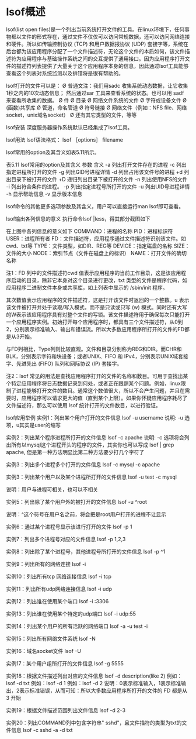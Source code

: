 # lsof概述
lsof(list open files)是一个列出当前系统打开文件的工具。在linux环境下，任何事物都以文件的形式存在，通过文件不仅仅可以访问常规数据，还可以访问网络连接和硬件。所以如传输控制协议 (TCP) 和用户数据报协议 (UDP) 套接字等，系统在后台都为该应用程序分配了一个文件描述符，无论这个文件的本质如何，该文件描述符为应用程序与基础操作系统之间的交互提供了通用接口。因为应用程序打开文件的描述符列表提供了大量关于这个应用程序本身的信息，因此通过lsof工具能够查看这个列表对系统监测以及排错将是很有帮助的。
 
lsof打开的文件可以是：
Ø 普通文注：我们用sadc 收集系统动态数据，让它收集1秒之内的10次动态信息； 然后通过sar 工具来查看系统的状态。也可以用 sadf 来查看所收集的数据。
Ø 件
Ø 目录
Ø 网络文件系统的文件
Ø 字符或设备文件
Ø (函数)共享库
Ø 管道，命名管道
Ø 符号链接
Ø 网络文件（例如：NFS file、网络socket，unix域名socket）
Ø 还有其它类型的文件，等等
 
lsof安装
深度服务器操作系统默认已经集成了lsof工具。
 
lsof用法
lsof语法格式：
lsof ［options］ filename
 
 
lsof常用的option及其含义如表5.11所示。
 
表5.11 lsof常用的option及其含义
参数
含义
-a
列出打开文件存在的进程
-c
列出指定进程所打开的文件
-g
列出GID号进程详情
-d
列出占用该文件号的进程
+d
列出目录下被打开的文件
+D
递归列出目录下被打开的文件
-n
列出使用NFS的文件
-i
列出符合条件的进程。
-p
列出指定进程号所打开的文件
-u
列出UID号进程详情
-h
显示帮助信息
-v
 显示版本信息
 
 
lsof命令的其他更多选项参数及其含义，用户可以直接运行man lsof即可查看。
 
lsof输出各列信息的意义
执行命令lsof |less，得其部分截图如下
 
 
在上图中各列信息的意义如下
COMMAND：进程的名称
PID：进程标识符
USER：进程所有者
FD：文件描述符，应用程序通过文件描述符识别该文件。如cwd、txt等 
TYPE：文件类型，如DIR、REG等
DEVICE：指定磁盘的名称
SIZE：文件的大小
NODE：索引节点（文件在磁盘上的标识）
NAME：打开文件的确切名称
 
注1：FD 列中的文件描述符cwd 值表示应用程序的当前工作目录，这是该应用程序启动的目录，除非它本身对这个目录进行更改，txt 类型的文件是程序代码，如应用程序二进制文件本身或共享库，如上列表中显示的 /sbin/init 程序。
 
其次数值表示应用程序的文件描述符，这是打开该文件时返回的一个整数。u 表示该文件被打开并处于读取/写入模式，而不是只读或只写 (w) 模式。同时还有大写 的W表示该应用程序具有对整个文件的写锁。该文件描述符用于确保每次只能打开一个应用程序实例。初始打开每个应用程序时，都具有三个文件描述符，从0到2，分别表示标准输入、输出和错误流。所以大多数应用程序所打开的文件的FD都是从3开始。
 
与FD列相比，Type列则比较直观。文件和目录分别称为REG和DIR。而CHR和BLK，分别表示字符和块设备；或者UNIX、FIFO 和 IPv4，分别表示UNIX域套接字、先进先出 (FIFO) 队列和网际协议 (IP) 套接字。
 
注2：lsof 常见的用法是查找应用程序打开的文件的名称和数目。可用于查找出某个特定应用程序将日志数据记录到何处，或者正在跟踪某个问题。例如，linux限制了进程能够打开文件的数目。通常这个数值很大，所以不会产生问题，并且在需要时，应用程序可以请求更大的值（直到某个上限）。如果你怀疑应用程序耗尽了文件描述符，那么可以使用 lsof 统计打开的文件数目，以进行验证。
 
lsof应用举例
实例1：列出某个用户打开的文件信息
lsof -u username
说明: 
-u 选项，u其实是user的缩写
 
实例2：列出某个程序进程所打开的文件信息
lsof -c apache
说明:
-c 选项将会列出所有以mysql这个进程开头的程序的文件，其实你也可以写成 lsof | 	grep apache, 但是第一种方法明显比第二种方法要少打几个字符了
 
实例3：列出多个进程多个打开的文件信息
lsof -c mysql -c apache
 
 
实例3：列出某个用户以及某个进程所打开的文件信息
lsof  -u test -c mysql 
 
说明：用户与进程可相关，也可以不相关
 
 
实例5：列出除了某个用户外的被打开的文件信息
lsof -u ^root
 
说明：^这个符号在用户名之前，将会把是root用户打开的进程不让显示
 
实例6：通过某个进程号显示该进行打开的文件
lsof -p 1
 
实例7：列出多个进程号对应的文件信息
lsof -p 1,2,3
 
实例8：列出除了某个进程号，其他进程号所打开的文件信息
lsof -p ^1
 
实例9：列出所有的网络连接
lsof -i
 
实例10：列出所有tcp 网络连接信息
lsof -i tcp
 
实例11：列出所有udp网络连接信息
lsof -i udp
 
实例12：列出谁在使用某个端口
lsof -i :3306
 
实例13：列出谁在使用某个特定的udp端口
lsof -i udp:55
 
 
实例14：列出某个用户的所有活跃的网络端口
lsof -a -u test -i
 
实例15：列出所有网络文件系统
lsof -N
 
实例16：域名socket文件
lsof -U
 
实例17：某个用户组所打开的文件信息
lsof -g 5555
 
实例18：根据文件描述列出对应的文件信息
lsof -d description(like 2)
例如：lsof  -d  txt
例如：lsof  -d  1
例如：lsof  -d  2
说明：0表示标准输入，1表示标准输出，2表示标准错误，从而可知：所以大多数应用程序所打开的文件的 FD 都是从 3 开始
 
实例19：根据文件描述范围列出文件信息
lsof -d 2-3
 
实例20：列出COMMAND列中包含字符串" sshd"，且文件描符的类型为txt的文件信息
lsof -c sshd -a -d txt
 
